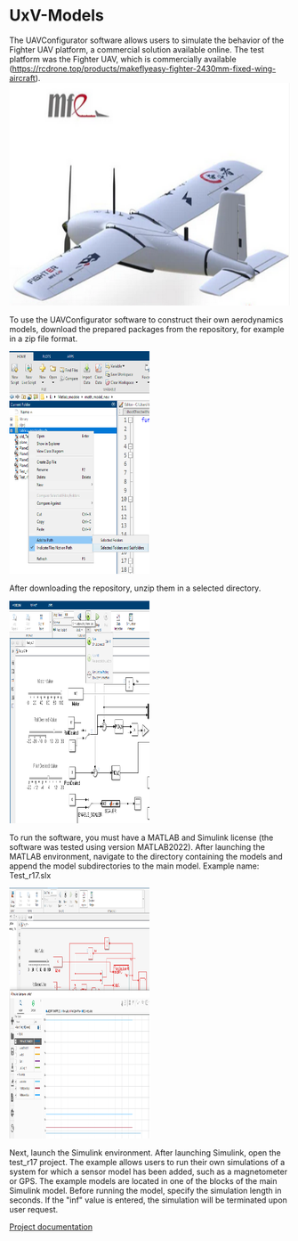 # UxV-Models
The UAVConfigurator software allows users to simulate the behavior of the Fighter UAV platform, a commercial solution available online. 
The test platform was the Fighter UAV, which is commercially available (https://rcdrone.top/products/makeflyeasy-fighter-2430mm-fixed-wing-aircraft).
<img src="documentation/Fig0.png" alt="drawing" width="100%" height="400"/>

To use the UAVConfigurator software to construct their own aerodynamics models, download the prepared packages from the repository, for example in a zip file format. 

<img src="documentation/Fig1.png" alt="drawing" width="50%" height="400"/>

After downloading the repository, unzip them in a selected directory. 

<img src="documentation/Fig2.png" alt="drawing" width="50%" height="400"/>

To run the software, you must have a MATLAB and Simulink license (the software was tested using version MATLAB2022). After launching the MATLAB environment, navigate to the directory containing the models and append the model subdirectories to the main model. 
Example name: Test_r17.slx

<img src="documentation/Fig3.png" alt="drawing" width="50%" height="450"/>

Next, launch the Simulink environment. After launching Simulink, open the test_r17 project. The example allows users to run their own simulations of a system for which a sensor model has been added, such as a magnetometer or GPS. The example models are located in one of the blocks of the main Simulink model. 
Before running the model, specify the simulation length in seconds. If the "inf" value is entered, the simulation will be terminated upon user request. 

[Project documentation](documentation/README.md)



